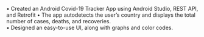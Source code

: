 •	Created an Android Covid-19 Tracker App using Android Studio, REST API, and Retrofit
• The app autodetects the user’s country and displays the total number of cases, deaths, and recoveries.  
•	Designed an easy-to-use UI, along with graphs and color codes.
